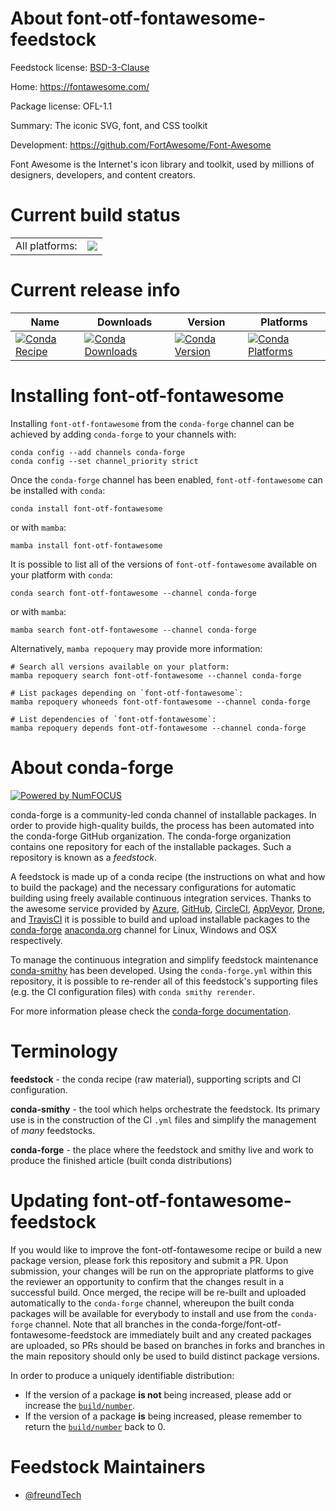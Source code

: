 About font-otf-fontawesome-feedstock
====================================

Feedstock license: [BSD-3-Clause](https://github.com/conda-forge/font-otf-fontawesome-feedstock/blob/main/LICENSE.txt)

Home: https://fontawesome.com/

Package license: OFL-1.1

Summary: The iconic SVG, font, and CSS toolkit

Development: https://github.com/FortAwesome/Font-Awesome

Font Awesome is the Internet's icon library and toolkit, used by millions of designers, developers, and content creators.


Current build status
====================


<table><tr><td>All platforms:</td>
    <td>
      <a href="https://dev.azure.com/conda-forge/feedstock-builds/_build/latest?definitionId=23685&branchName=main">
        <img src="https://dev.azure.com/conda-forge/feedstock-builds/_apis/build/status/font-otf-fontawesome-feedstock?branchName=main">
      </a>
    </td>
  </tr>
</table>

Current release info
====================

| Name | Downloads | Version | Platforms |
| --- | --- | --- | --- |
| [![Conda Recipe](https://img.shields.io/badge/recipe-font--otf--fontawesome-green.svg)](https://anaconda.org/conda-forge/font-otf-fontawesome) | [![Conda Downloads](https://img.shields.io/conda/dn/conda-forge/font-otf-fontawesome.svg)](https://anaconda.org/conda-forge/font-otf-fontawesome) | [![Conda Version](https://img.shields.io/conda/vn/conda-forge/font-otf-fontawesome.svg)](https://anaconda.org/conda-forge/font-otf-fontawesome) | [![Conda Platforms](https://img.shields.io/conda/pn/conda-forge/font-otf-fontawesome.svg)](https://anaconda.org/conda-forge/font-otf-fontawesome) |

Installing font-otf-fontawesome
===============================

Installing `font-otf-fontawesome` from the `conda-forge` channel can be achieved by adding `conda-forge` to your channels with:

```
conda config --add channels conda-forge
conda config --set channel_priority strict
```

Once the `conda-forge` channel has been enabled, `font-otf-fontawesome` can be installed with `conda`:

```
conda install font-otf-fontawesome
```

or with `mamba`:

```
mamba install font-otf-fontawesome
```

It is possible to list all of the versions of `font-otf-fontawesome` available on your platform with `conda`:

```
conda search font-otf-fontawesome --channel conda-forge
```

or with `mamba`:

```
mamba search font-otf-fontawesome --channel conda-forge
```

Alternatively, `mamba repoquery` may provide more information:

```
# Search all versions available on your platform:
mamba repoquery search font-otf-fontawesome --channel conda-forge

# List packages depending on `font-otf-fontawesome`:
mamba repoquery whoneeds font-otf-fontawesome --channel conda-forge

# List dependencies of `font-otf-fontawesome`:
mamba repoquery depends font-otf-fontawesome --channel conda-forge
```


About conda-forge
=================

[![Powered by
NumFOCUS](https://img.shields.io/badge/powered%20by-NumFOCUS-orange.svg?style=flat&colorA=E1523D&colorB=007D8A)](https://numfocus.org)

conda-forge is a community-led conda channel of installable packages.
In order to provide high-quality builds, the process has been automated into the
conda-forge GitHub organization. The conda-forge organization contains one repository
for each of the installable packages. Such a repository is known as a *feedstock*.

A feedstock is made up of a conda recipe (the instructions on what and how to build
the package) and the necessary configurations for automatic building using freely
available continuous integration services. Thanks to the awesome service provided by
[Azure](https://azure.microsoft.com/en-us/services/devops/), [GitHub](https://github.com/),
[CircleCI](https://circleci.com/), [AppVeyor](https://www.appveyor.com/),
[Drone](https://cloud.drone.io/welcome), and [TravisCI](https://travis-ci.com/)
it is possible to build and upload installable packages to the
[conda-forge](https://anaconda.org/conda-forge) [anaconda.org](https://anaconda.org/)
channel for Linux, Windows and OSX respectively.

To manage the continuous integration and simplify feedstock maintenance
[conda-smithy](https://github.com/conda-forge/conda-smithy) has been developed.
Using the ``conda-forge.yml`` within this repository, it is possible to re-render all of
this feedstock's supporting files (e.g. the CI configuration files) with ``conda smithy rerender``.

For more information please check the [conda-forge documentation](https://conda-forge.org/docs/).

Terminology
===========

**feedstock** - the conda recipe (raw material), supporting scripts and CI configuration.

**conda-smithy** - the tool which helps orchestrate the feedstock.
                   Its primary use is in the construction of the CI ``.yml`` files
                   and simplify the management of *many* feedstocks.

**conda-forge** - the place where the feedstock and smithy live and work to
                  produce the finished article (built conda distributions)


Updating font-otf-fontawesome-feedstock
=======================================

If you would like to improve the font-otf-fontawesome recipe or build a new
package version, please fork this repository and submit a PR. Upon submission,
your changes will be run on the appropriate platforms to give the reviewer an
opportunity to confirm that the changes result in a successful build. Once
merged, the recipe will be re-built and uploaded automatically to the
`conda-forge` channel, whereupon the built conda packages will be available for
everybody to install and use from the `conda-forge` channel.
Note that all branches in the conda-forge/font-otf-fontawesome-feedstock are
immediately built and any created packages are uploaded, so PRs should be based
on branches in forks and branches in the main repository should only be used to
build distinct package versions.

In order to produce a uniquely identifiable distribution:
 * If the version of a package **is not** being increased, please add or increase
   the [``build/number``](https://docs.conda.io/projects/conda-build/en/latest/resources/define-metadata.html#build-number-and-string).
 * If the version of a package **is** being increased, please remember to return
   the [``build/number``](https://docs.conda.io/projects/conda-build/en/latest/resources/define-metadata.html#build-number-and-string)
   back to 0.

Feedstock Maintainers
=====================

* [@freundTech](https://github.com/freundTech/)

